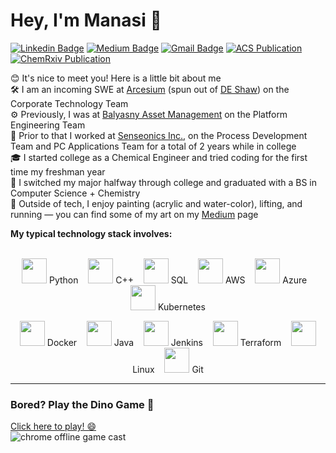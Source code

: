 # Hey, I'm Manasi 👋

[![Linkedin Badge](https://img.shields.io/badge/-manasivaidya-blue?style=flat&logo=Linkedin&logoColor=white&link=https://www.linkedin.com/in/manasi-vaidya/)](https://www.linkedin.com/in/manasi-vaidya-5a6526192/)
[![Medium Badge](https://img.shields.io/badge/-@manasivaidya-000000?style=flat&labelColor=000000&logo=Medium&link=https://medium.com/@manasivaidya)](https://medium.com/@manasivaidya)
[![Gmail Badge](https://img.shields.io/badge/-manasiv2@illinois.edu-c14438?style=flat&logo=Gmail&logoColor=white&link=mailto:manasiv2@illinois.edu)](mailto:manasiv2@illinois.edu)
[![ACS Publication](https://img.shields.io/badge/-ACS%20Publication-2f7acc?style=flat&logo=readme&link=https://pubs.acs.org/doi/abs/10.1021/jacs.2c05891)](https://pubs.acs.org/doi/abs/10.1021/jacs.2c05891)
[![ChemRxiv Publication](https://img.shields.io/badge/-ChemRxiv%20Publication-00a8e1?style=flat&logo=readme&link=https://chemrxiv.org/engage/chemrxiv/article-details/6331eff7fee74e83a04b709d)](https://chemrxiv.org/engage/chemrxiv/article-details/6331eff7fee74e83a04b709d)

😊 It's nice to meet you! Here is a little bit about me <br>
🛠️ I am an incoming SWE at [Arcesium](https://www.arcesium.com/) (spun out of [DE Shaw](https://www.deshaw.com/)) on the Corporate Technology Team <br>
⚙️ Previously, I was at [Balyasny Asset Management](https://www.linkedin.com/company/balyasny-asset-management-l.p./posts/?feedView=all) on the Platform Engineering Team <br>
🚀 Prior to that I worked at [Senseonics Inc.](https://www.senseonics.com/), on the Process Development Team and PC Applications Team for a total of 2 years while in college <br>
🎓 I started college as a Chemical Engineer and tried coding for the first time my freshman year <br>
🏅 I switched my major halfway through college and graduated with a BS in Computer Science + Chemistry <br>
🎨 Outside of tech, I enjoy painting (acrylic and water-color), lifting, and running — you can find some of my art on my [Medium](https://medium.com/@manasivaidya) page <br>

**My typical technology stack involves:**  
<br>

<p align="center">
  <img src="https://upload.wikimedia.org/wikipedia/commons/c/c3/Python-logo-notext.svg" height="40"> Python &nbsp;&nbsp;
  <img src="https://upload.wikimedia.org/wikipedia/commons/1/18/C_Programming_Language.svg" height="40"> C++ &nbsp;&nbsp;
  <img src="https://upload.wikimedia.org/wikipedia/commons/2/29/Postgresql_elephant.svg" height="40"> SQL &nbsp;&nbsp;
  <img src="https://upload.wikimedia.org/wikipedia/commons/9/93/Amazon_Web_Services_Logo.svg" height="40"> AWS &nbsp;&nbsp;
  <img src="https://upload.wikimedia.org/wikipedia/commons/a/a8/Microsoft_Azure_Logo.svg" height="40"> Azure &nbsp;&nbsp;
  <img src="https://upload.wikimedia.org/wikipedia/commons/3/39/Kubernetes_logo_without_workmark.svg" height="40"> Kubernetes
</p>

<p align="center">
  <img src="https://upload.wikimedia.org/wikipedia/commons/4/4e/Docker_%28container_engine%29_logo.svg" height="40"> Docker &nbsp;&nbsp;
  <img src="https://upload.wikimedia.org/wikipedia/en/3/30/Java_programming_language_logo.svg" height="40"> Java &nbsp;&nbsp;
  <img src="https://upload.wikimedia.org/wikipedia/commons/e/e9/Jenkins_logo.svg" height="40"> Jenkins &nbsp;&nbsp;
  <img src="https://upload.wikimedia.org/wikipedia/commons/0/04/Terraform_Logo.svg" height="40"> Terraform &nbsp;&nbsp;
  <img src="https://upload.wikimedia.org/wikipedia/commons/3/35/Tux.svg" height="40"> Linux &nbsp;&nbsp;
  <img src="https://upload.wikimedia.org/wikipedia/commons/e/e0/Git-logo.svg" height="40"> Git
</p>

---

### Bored? Play the Dino Game 🦖

[Click here to play! 😄](http://wayou.github.io/t-rex-runner/)  
![chrome offline game cast](https://github.com/wayou/t-rex-runner/blob/gh-pages/assets/screenshot.gif)
